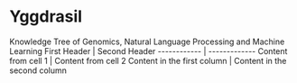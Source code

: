 # Yggdrasil
Knowledge Tree of Genomics, Natural Language Processing and Machine Learning
First Header | Second Header
------------ | -------------
Content from cell 1 | Content from cell 2
Content in the first column | Content in the second column
